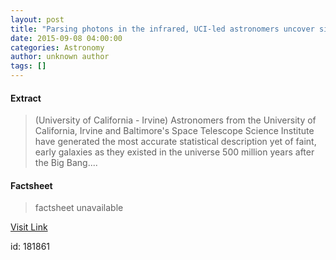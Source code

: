 ```yaml
---
layout: post
title: "Parsing photons in the infrared, UCI-led astronomers uncover signs of earliest galaxies"
date: 2015-09-08 04:00:00
categories: Astronomy
author: unknown author
tags: []
---
```



#### Extract
>(University of California - Irvine) Astronomers from the University of California, Irvine and Baltimore's Space Telescope Science Institute have generated the most accurate statistical description yet of faint, early galaxies as they existed in the universe 500 million years after the Big Bang....

#### Factsheet
>factsheet unavailable

[Visit Link](http://www.eurekalert.org/pub_releases/2015-09/uoc--ppi090815.php)

id:  181861
